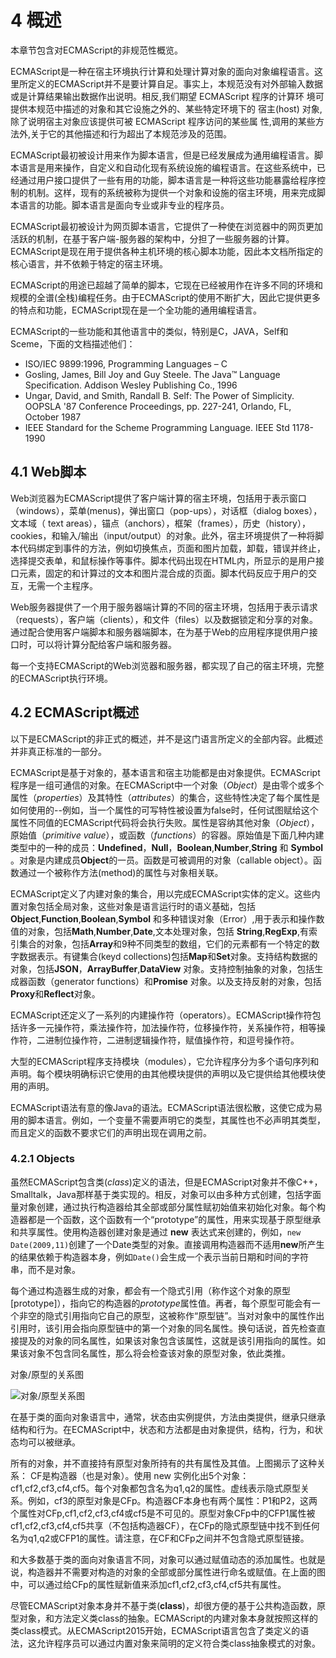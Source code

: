 # 4 概述

本章节包含对ECMAScript的非规范性概览。

ECMAScript是一种在宿主环境执行计算和处理计算对象的面向对象编程语言。这里所定义的ECMAScript并不是要计算自足。事实上，本规范没有对外部输入数据或是计算结果输出数据作出说明。相反,我们期望 ECMAScript 程序的计算环 境可提供本规范中描述的对象和其它设施之外的、某些特定环境下的 宿主(host) 对象,除了说明宿主对象应该提供可被 ECMAScript 程序访问的某些属 性,调用的某些方法外,关于它的其他描述和行为超出了本规范涉及的范围。

ECMAScript最初被设计用来作为脚本语言，但是已经发展成为通用编程语言。脚本语言是用来操作，自定义和自动化现有系统设施的编程语言。在这些系统中，已经通过用户接口提供了一些有用的功能，脚本语言是一种将这些功能暴露给程序控制的机制。这样，现有的系统被称为提供一个对象和设施的宿主环境，用来完成脚本语言的功能。脚本语言是面向专业或非专业的程序员。

ECMAScript最初被设计为网页脚本语言，它提供了一种使在浏览器中的网页更加活跃的机制，在基于客户端-服务器的架构中，分担了一些服务器的计算。ECMAScript是现在用于提供各种主机环境的核心脚本功能，因此本文档所指定的核心语言，并不依赖于特定的宿主环境。

ECMAScript的用途已超越了简单的脚本，它现在已经被用作在许多不同的环境和规模的全谱(全栈)编程任务。由于ECMAScript的使用不断扩大，因此它提供更多的特点和功能，ECMAScript现在是一个全功能的通用编程语言。

ECMAScript的一些功能和其他语言中的类似，特别是C，JAVA，Self和Sceme，下面的文档描述他们：
* ISO/IEC 9899:1996, Programming Languages – C
* Gosling, James, Bill Joy and Guy Steele. The Java™ Language Specification. Addison Wesley Publishing Co., 1996
* Ungar, David, and Smith, Randall B. Self: The Power of Simplicity. OOPSLA '87 Conference Proceedings, pp. 227-241, Orlando, FL, October 1987
* IEEE Standard for the Scheme Programming Language. IEEE Std 1178-1990

## 4.1 Web脚本

Web浏览器为ECMAScript提供了客户端计算的宿主环境，包括用于表示窗口（windows），菜单(menus)，弹出窗口（pop-ups），对话框（dialog boxes），文本域（ text areas），锚点（anchors），框架（frames），历史（history），cookies，和输入/输出（input/output）的对象。此外，宿主环境提供了一种将脚本代码绑定到事件的方法，例如切换焦点，页面和图片加载，卸载，错误并终止，选择提交表单，和鼠标操作等事件。脚本代码出现在HTML内，所显示的是用户接口元素，固定的和计算过的文本和图片混合成的页面。脚本代码反应于用户的交互，无需一个主程序。

Web服务器提供了一个用于服务器端计算的不同的宿主环境，包括用于表示请求（requests），客户端（clients），和文件（files）以及数据锁定和分享的对象。通过配合使用客户端脚本和服务器端脚本，在为基于Web的应用程序提供用户接口时，可以将计算分配给客户端和服务器。

每一个支持ECMAScript的Web浏览器和服务器，都实现了自己的宿主环境，完整的ECMAScript执行环境。

## 4.2 ECMAScript概述

以下是ECMAScript的非正式的概述，并不是这门语言所定义的全部内容。此概述并非真正标准的一部分。

ECMAScript是基于对象的，基本语言和宿主功能都是由对象提供。ECMAScript程序是一组可通信的对象。在ECMAScript中一个对象（*Object*）是由零个或多个属性（*properties*）及其特性（*attributes*）的集合，这些特性决定了每个属性是如何使用的--例如，当一个属性的可写特性被设置为false时，任何试图赋给这个属性不同值的ECMAScript代码将会执行失败。属性是容纳其他对象（*Object*），原始值（*primitive value*），或函数（*functions*）的容器。原始值是下面几种内建类型中的一种的成员：**Undefined**，**Null**，**Boolean**,**Number**,**String** 和 **Symbol** 。对象是内建成员**Object**的一员。函数是可被调用的对象（callable object）。函数通过一个被称作方法(method)的属性与对象相关联。

ECMAScript定义了内建对象的集合，用以完成ECMAScript实体的定义。这些内置对象包括全局对象，这些对象是语言运行时的语义基础，包括 **Object**,**Function**,**Boolean**,**Symbol** 和多种错误对象（Error）,用于表示和操作数值的对象，包括**Math**,**Number**,**Date**,文本处理对象，包括 **String**,**RegExp**,有索引集合的对象，包括**Array**和9种不同类型的数组，它们的元素都有一个特定的数字数据表示。有键集合(keyd collections)包括**Map**和**Set**对象。支持结构数据的对象，包括**JSON**，**ArrayBuffer**,**DataView** 对象。支持控制抽象的对象，包括生成器函数（generator functions）和**Promise** 对象。以及支持反射的对象，包括**Proxy**和**Reflect**对象。

ECMAScript还定义了一系列的内建操作符（operators）。ECMAScript操作符包括许多一元操作符，乘法操作符，加法操作符，位移操作符，关系操作符，相等操作符，二进制位操作符，二进制逻辑操作符，赋值操作符，和逗号操作符。

大型的ECMAScript程序支持模块（modules），它允许程序分为多个语句序列和声明。每个模块明确标识它使用的由其他模块提供的声明以及它提供给其他模块使用的声明。

ECMAScript语法有意的像Java的语法。ECMAScript语法很松散，这使它成为易用的脚本语言。例如，一个变量不需要声明它的类型，其属性也不必声明其类型，而且定义的函数不要求它们的声明出现在调用之前。

### 4.2.1   Objects

虽然ECMAScript包含类(*class*)定义的语法，但是ECMAScript对象并不像C++，Smalltalk，Java那样基于类实现的。相反，对象可以由多种方式创建，包括字面量对象创建，通过执行构造器给其全部或部分属性赋初始值来初始化对象。每个构造器都是一个函数，这个函数有一个“prototype”的属性，用来实现基于原型继承和共享属性。使用构造器创建对象是通过 **new** 表达式来创建的，例如，`new Date(2009,11)`创建了一个Date类型的对象。直接调用构造器而不适用**new**所产生的结果依赖于构造器本身，例如`Date()`会生成一个表示当前日期和时间的字符串，而不是对象。

每个通过构造器生成的对象，都会有一个隐式引用（称作这个对象的原型[prototype]），指向它的构造器的*prototype*属性值。再者，每个原型可能会有一个非空的隐式引用指向它自己的原型，这被称作“原型链”。当对对象中的属性作出引用时，该引用会指向原型链中的第一个对象的同名属性。换句话说，首先检查直接提及的对象的同名属性，如果该对象包含该属性，这就是该引用指向的属性。如果该对象不包含同名属性，那么将会检查该对象的原型对象，依此类推。

对象/原型的关系图

![对象/原型关系图](http://7xt3oh.com2.z0.glb.clouddn.com/ecma262/object_prototype_relationships.png)

在基于类的面向对象语言中，通常，状态由实例提供，方法由类提供，继承只继承结构和行为。在ECMAScript中，状态和方法都是由对象提供，结构，行为，和状态均可以被继承。

所有的对象，并不直接持有原型对象所持有的共有属性及其值。上图揭示了这种关系：
CF是构造器（也是对象）。使用 new 实例化出5个对象：cf1,cf2,cf3,cf4,cf5。每个对象都包含名为q1,q2的属性。虚线表示隐式原型关系。例如，cf3的原型对象是CFp。构造器CF本身也有两个属性：P1和P2，这两个属性对CFp,cf1,cf2,cf3,cf4或cf5是不可见的。原型对象CFp中的CFP1属性被cf1,cf2,cf3,cf4,cf5共享（不包括构造器CF），在CFp的隐式原型链中找不到任何名为q1,q2或CFP1的属性。请注意，在CF和CFp之间并不包含隐式原型链接。

和大多数基于类的面向对象语言不同，对象可以通过赋值动态的添加属性。也就是说，构造器并不需要对构造的对象的全部或部分属性进行命名或赋值。在上面的图中，可以通过给CFp的属性赋新值来添加cf1,cf2,cf3,cf4,cf5共有属性。

尽管ECMAScript对象本身并不基于类(**class**)，却很方便的基于公共构造函数，原型对象，和方法定义类class的抽象。ECMAScript的内建对象本身就按照这样的类class模式。从ECMAScript2015开始，ECMAScript语言包含了类定义的语法，这允许程序员可以通过内置对象来简明的定义符合类class抽象模式的对象。
